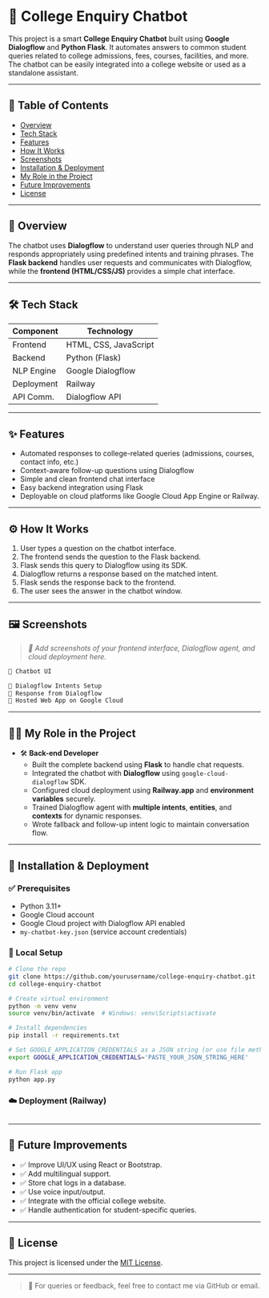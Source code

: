 # 🤖 College Enquiry Chatbot

This project is a smart **College Enquiry Chatbot** built using **Google Dialogflow** and **Python Flask**. It automates answers to common student queries related to college admissions, fees, courses, facilities, and more. The chatbot can be easily integrated into a college website or used as a standalone assistant.

---

## 📌 Table of Contents

- [Overview](#overview)
- [Tech Stack](#tech-stack)
- [Features](#features)
- [How It Works](#how-it-works)
- [Screenshots](#screenshots)
- [Installation & Deployment](#installation--deployment)
- [My Role in the Project](#my-role-in-the-project)
- [Future Improvements](#future-improvements)
- [License](#license)

---

## 🧠 Overview

The chatbot uses **Dialogflow** to understand user queries through NLP and responds appropriately using predefined intents and training phrases. The **Flask backend** handles user requests and communicates with Dialogflow, while the **frontend (HTML/CSS/JS)** provides a simple chat interface.

---

## 🛠 Tech Stack

| Component       | Technology          |
|----------------|---------------------|
| Frontend       | HTML, CSS, JavaScript |
| Backend        | Python (Flask)      |
| NLP Engine     | Google Dialogflow   |
| Deployment     | Railway |
| API Comm.      | Dialogflow API  |

---

## ✨ Features

- Automated responses to college-related queries (admissions, courses, contact info, etc.)
- Context-aware follow-up questions using Dialogflow
- Simple and clean frontend chat interface
- Easy backend integration using Flask
- Deployable on cloud platforms like Google Cloud App Engine or Railway.

---

## ⚙️ How It Works

1. User types a question on the chatbot interface.
2. The frontend sends the question to the Flask backend.
3. Flask sends this query to Dialogflow using its SDK.
4. Dialogflow returns a response based on the matched intent.
5. Flask sends the response back to the frontend.
6. The user sees the answer in the chatbot window.

---

## 🖼 Screenshots

> _📸 Add screenshots of your frontend interface, Dialogflow agent, and cloud deployment here._

```bash
📍 Chatbot UI

📍 Dialogflow Intents Setup  
📍 Response from Dialogflow  
📍 Hosted Web App on Google Cloud
```

---

## 👩‍💻 My Role in the Project

- 🛠 **Back-end Developer**
    - Built the complete backend using **Flask** to handle chat requests.
    - Integrated the chatbot with **Dialogflow** using `google-cloud-dialogflow` SDK.
    - Configured cloud deployment using **Railway.app** and **environment variables** securely.
    - Trained Dialogflow agent with **multiple intents**, **entities**, and **contexts** for dynamic responses.
    - Wrote fallback and follow-up intent logic to maintain conversation flow.

---

## 🚀 Installation & Deployment

### ✅ Prerequisites
- Python 3.11+
- Google Cloud account
- Google Cloud project with Dialogflow API enabled
- `my-chatbot-key.json` (service account credentials)

### 🔧 Local Setup

```bash
# Clone the repo
git clone https://github.com/yourusername/college-enquiry-chatbot.git
cd college-enquiry-chatbot

# Create virtual environment
python -m venv venv
source venv/bin/activate  # Windows: venv\Scripts\activate

# Install dependencies
pip install -r requirements.txt

# Set GOOGLE_APPLICATION_CREDENTIALS as a JSON string (or use file method)
export GOOGLE_APPLICATION_CREDENTIALS='PASTE_YOUR_JSON_STRING_HERE'

# Run Flask app
python app.py
```

### ☁️ Deployment (Railway)

```bash

```

---

## 🔮 Future Improvements

- ✅ Improve UI/UX using React or Bootstrap.
- ✅ Add multilingual support.
- ✅ Store chat logs in a database.
- ✅ Use voice input/output.
- ✅ Integrate with the official college website.
- ✅ Handle authentication for student-specific queries.

---

## 📄 License

This project is licensed under the [MIT License](LICENSE).

---

> 🔗 For queries or feedback, feel free to contact me via GitHub or email.

